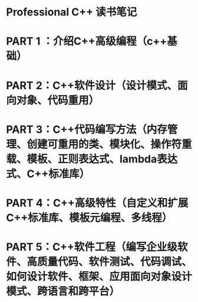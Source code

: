 # Professional C++ 读书笔记

# PART 1 ：介绍C++高级编程（c++基础）
# PART 2：C++软件设计（设计模式、面向对象、代码重用）
# PART 3：C++代码编写方法（内存管理、创建可重用的类、模块化、操作符重载、模板、正则表达式、lambda表达式、C++标准库）
# PART 4：C++高级特性（自定义和扩展C++标准库、模板元编程、多线程）
# PART 5：C++软件工程（编写企业级软件、高质量代码、软件测试、代码调试、如何设计软件、框架、应用面向对象设计模式、跨语言和跨平台）
